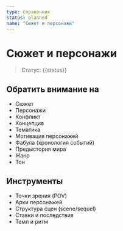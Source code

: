 ```yaml
---
type: Справочник
status: planned
name: "Сюжет и персонажи"
---
```


# Сюжет и персонажи

> Статус: {{status}}

## Обратить внимание на
- Сюжет
- Персонажи
- Конфликт
- Концепция
- Тематика
- Мотивация персонажей
- Фабула (хронология событий)
- Предыстория мира
- Жанр
- Тон

## Инструменты
- Точки зрения (POV)
- Арки персонажей
- Структура сцен (scene/sequel)
- Ставки и последствия
- Темп и ритм

